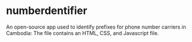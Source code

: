 # numberdentifier
An open-source app used to identify prefixes for phone number carriers in Cambodia:
The file contains an HTML, CSS, and Javascript file.
